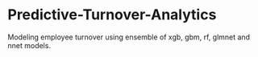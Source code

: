 # Predictive-Turnover-Analytics
Modeling employee turnover using ensemble of xgb, gbm, rf, glmnet and nnet models.  
